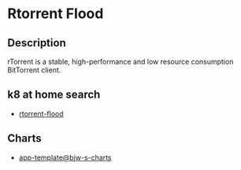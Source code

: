 # Rtorrent Flood

## Description

rTorrent is a stable, high-performance and low resource consumption BitTorrent client.

## k8 at home search

- [rtorrent-flood](https://nanne.dev/k8s-at-home-search/#/rtorrent-flood)

## Charts

- [app-template@bjw-s-charts](https://bjw-s.github.io/helm-charts/)
